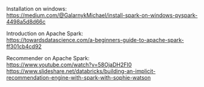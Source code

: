 Installation on windows: \
https://medium.com/@GalarnykMichael/install-spark-on-windows-pyspark-4498a5d8d66c



Introduction on Apache Spark: \
https://towardsdatascience.com/a-beginners-guide-to-apache-spark-ff301cb4cd92



Recommender on Apache Spark: \
https://www.youtube.com/watch?v=58OjaDH2FI0 \
https://www.slideshare.net/databricks/building-an-implicit-recommendation-engine-with-spark-with-sophie-watson

